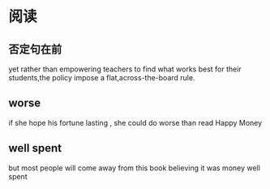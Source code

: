 # 阅读

## 否定句在前

yet rather than empowering teachers to find what works best for their students,the policy impose a flat,across-the-board rule.

## worse

if she hope his fortune lasting , she could do worse than read Happy Money

## well spent

 but most people will come away from this book believing it was money well spent 
